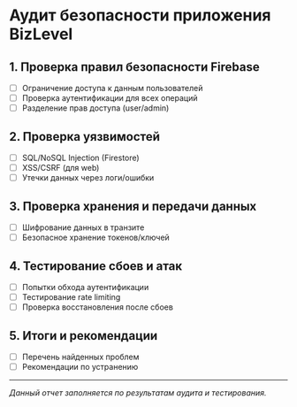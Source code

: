 # Аудит безопасности приложения BizLevel

## 1. Проверка правил безопасности Firebase
- [ ] Ограничение доступа к данным пользователей
- [ ] Проверка аутентификации для всех операций
- [ ] Разделение прав доступа (user/admin)

## 2. Проверка уязвимостей
- [ ] SQL/NoSQL Injection (Firestore)
- [ ] XSS/CSRF (для web)
- [ ] Утечки данных через логи/ошибки

## 3. Проверка хранения и передачи данных
- [ ] Шифрование данных в транзите
- [ ] Безопасное хранение токенов/ключей

## 4. Тестирование сбоев и атак
- [ ] Попытки обхода аутентификации
- [ ] Тестирование rate limiting
- [ ] Проверка восстановления после сбоев

## 5. Итоги и рекомендации
- [ ] Перечень найденных проблем
- [ ] Рекомендации по устранению

---

*Данный отчет заполняется по результатам аудита и тестирования.* 